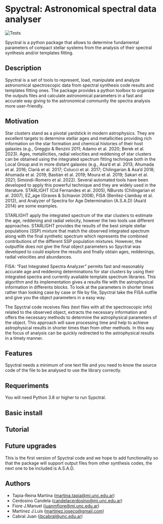 # Spyctral: Astronomical spectral data analyser

![Tests](https://github.com/candelac/Spyctral/blob/rama_j/.github/workflows/Testing.yml/badge.svg)

Spyctral is a python package that allows to determine fundamental parameters of compact stellar systems from the analysis of their spectral synthesis and/or templates fitting. 

## Description 

Spyctral is a set of tools to represent, load, manipulate and analyze astronomical spectroscopic data from spectral synthesis code results and templates fitting ones. The package provides a python toolbox to organize the outputs files and calculate astronomical parameters in a fast and accurate way giving to the astronomical community the spectra analysis more user-friendly.

## Motivation

Star clusters stand as a pivotal yardstick in modern astrophysics. They are excellent targets to determine stellar ages and metallicities providing rich information on the star formation and chemical histories of their host galaxies (e.g., Greggio & Renzini 2011; Adamo et al. 2020; Berek et al. 2023). Ages, metallicities, radial velocities and reddening of star clusters can be obtained using the integrated spectrum fitting technique both in the Local Group and in more distant galaxies (e.g., Asa’d et al. 2013; Ahumada et al. 2016; Clariá et al. 2017; Colucci et al. 2017; Chilingarian & Asa’d 2018; Ahumada et al. 2019; Bastian et al. 2019; Moura et al. 2019; Sakari et al. 2021; Simondi-Romero et al. 2022). Several automated tools have been developed to apply this powerful technique and they are widely used in the literature. STARLIGHT (Cid Fernandes et al. 2005), NBursts (Chilingarian et al. 2007), EZ_age (Graves & Schiavon 2008), FISA (Benítez-Llambay et al. 2012), and Analyzer of Spectra for Age Determination (A.S.A.D) (Asa’d 2014) are some examples.

STARLIGHT apply the integrated spectrum of the star clusters to estimate the age, reddening and radial velocity, however the two tools use different approaches. STARLIGHT provides the results of the best simple stellar populations (SSP) mixture that match the observed integrated spectrum along with the final synthetic spectrum which represents the combined contributions of the different SSP population mixtures. However, the outputfile does not give the final object parameters so Spyctral was developed to could explore the results and finally 
obtain ages, reddenings, radial velocities and abundances. 

FISA: “Fast Integrated Spectra Analyzer” permits fast and reasonably accurate age and reddening determinations for star clusters by using their integrated spectra and currently available template spectrum libraries. This algorithm and its implementation gives a results file with the astrophysical information in differents blocks. To look at the parameters in shorter times rather than looking case by case or file by file, Spyctral take the FISA outfile and give you the object parameters in a easy way. 

The Spyctral code receives files (text files with all the spectroscopic info) related to the observed object, extracts the necessary information and offers the necessary methods to determine the astrophysical parameters of the object. This approach will save processing time and help to achieve astrophysical results in shorter times than from other methods. In this way the focus of analysis can be quickly redirected to the astrophysical results in a timely manner. 

## Features
Spyctral needs a minimum of one text file and you need to know the source code of the file to be analysed to use the library correctly. 

## Requeriments
You will need Python 3.8 or higher to run Sypctral.

## Basic install
## Tutorial
## Future upgrades 
This is the first version of Spyctral code and we hope to add functionality so that the package will support output files from other synthesis codes, the next one to be included is A.S.A.D. 

## Authors

* Tapia-Reina Martina (martina.tapia@mi.unc.edu.ar)
* Cerdosino Candela (candelacerdosino@mi.unc.edu.ar)
* Fiore J.Manuel (juanmfiore@mi.unc.edu.ar)
* Martinez J.Luis (martinez.joseco@gmail.com)
* Cabral Juan (jbcabral@unc.edu.ar)
